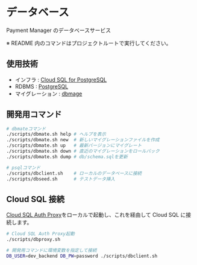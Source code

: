 # データベース

Payment Manager のデータベースサービス

※ README 内のコマンドはプロジェクトルートで実行してください。

## 使用技術

- インフラ : [Cloud SQL for PostgreSQL](https://cloud.google.com/sql/postgresql)
- RDBMS : [PostgreSQL](https://www.postgresql.org)
- マイグレーション : [dbmage](https://github.com/amacneil/dbmate)

## 開発用コマンド

```sh
# dbmateコマンド
./scripts/dbmate.sh help # ヘルプを表示
./scripts/dbmate.sh new  # 新しいマイグレーションファイルを作成
./scripts/dbmate.sh up   # 最新バージョンにマイグレート
./scripts/dbmate.sh down # 直近のマイグレーションをロールバック
./scripts/dbmate.sh dump # db/schema.sqlを更新

# psqlコマンド
./scripts/dbclient.sh    # ローカルのデータベースに接続
./scripts/dbseed.sh      # テストデータ挿入
```

## Cloud SQL 接続

[Cloud SQL Auth Proxy](https://cloud.google.com/sql/docs/mysql/sql-prox)をローカルで起動し、これを経由して Cloud SQL に接続します。

```sh
# Cloud SQL Auth Proxy起動
./scripts/dbproxy.sh

# 開発用コマンドに環境変数を指定して接続
DB_USER=dev_backend DB_PW=password ./scripts/dbclient.sh
```
